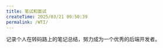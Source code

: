 ```yaml
---
title: 笔试和面试
createTime: 2025/03/21 09:50:39
permalink: /WTI/
---
```

记录个人在转码路上的笔记总结，努力成为一个优秀的后端开发者。
